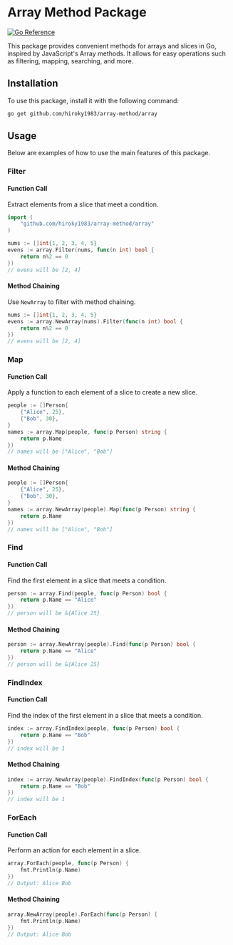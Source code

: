 # Array Method Package

[![Go Reference](https://pkg.go.dev/badge/github.com/hiroky1983/array-method.svg)](https://pkg.go.dev/github.com/hiroky1983/array-method)

This package provides convenient methods for arrays and slices in Go, inspired by JavaScript's Array methods. It allows for easy operations such as filtering, mapping, searching, and more.

## Installation

To use this package, install it with the following command:

```bash
go get github.com/hiroky1983/array-method/array
```

## Usage

Below are examples of how to use the main features of this package.

### Filter

#### Function Call

Extract elements from a slice that meet a condition.

```go
import (
    "github.com/hiroky1983/array-method/array"
)

nums := []int{1, 2, 3, 4, 5}
evens := array.Filter(nums, func(n int) bool {
    return n%2 == 0
})
// evens will be [2, 4]
```

#### Method Chaining

Use `NewArray` to filter with method chaining.

```go
nums := []int{1, 2, 3, 4, 5}
evens := array.NewArray(nums).Filter(func(n int) bool {
    return n%2 == 0
})
// evens will be [2, 4]
```

### Map

#### Function Call

Apply a function to each element of a slice to create a new slice.

```go
people := []Person{
    {"Alice", 25},
    {"Bob", 30},
}
names := array.Map(people, func(p Person) string {
    return p.Name
})
// names will be ["Alice", "Bob"]
```

#### Method Chaining

```go
people := []Person{
    {"Alice", 25},
    {"Bob", 30},
}
names := array.NewArray(people).Map(func(p Person) string {
    return p.Name
})
// names will be ["Alice", "Bob"]
```

### Find

#### Function Call

Find the first element in a slice that meets a condition.

```go
person := array.Find(people, func(p Person) bool {
    return p.Name == "Alice"
})
// person will be &{Alice 25}
```

#### Method Chaining

```go
person := array.NewArray(people).Find(func(p Person) bool {
    return p.Name == "Alice"
})
// person will be &{Alice 25}
```

### FindIndex

#### Function Call

Find the index of the first element in a slice that meets a condition.

```go
index := array.FindIndex(people, func(p Person) bool {
    return p.Name == "Bob"
})
// index will be 1
```

#### Method Chaining

```go
index := array.NewArray(people).FindIndex(func(p Person) bool {
    return p.Name == "Bob"
})
// index will be 1
```

### ForEach

#### Function Call

Perform an action for each element in a slice.

```go
array.ForEach(people, func(p Person) {
    fmt.Println(p.Name)
})
// Output: Alice Bob
```

#### Method Chaining

```go
array.NewArray(people).ForEach(func(p Person) {
    fmt.Println(p.Name)
})
// Output: Alice Bob
```

